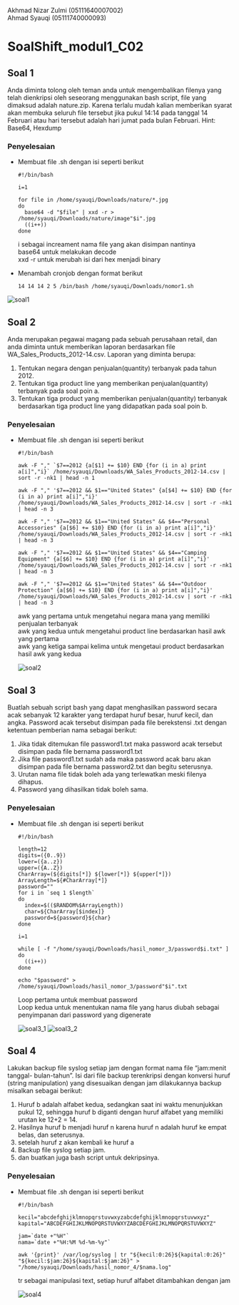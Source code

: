 Akhmad Nizar Zulmi (05111640007002) <br>
Ahmad Syauqi (05111740000093)

# SoalShift_modul1_C02

## Soal 1
Anda diminta tolong oleh teman anda untuk mengembalikan filenya yang telah
dienkripsi oleh seseorang menggunakan bash script, file yang dimaksud adalah
nature.zip. Karena terlalu mudah kalian memberikan syarat akan membuka seluruh
file tersebut jika pukul 14:14 pada tanggal 14 Februari atau hari tersebut adalah hari
jumat pada bulan Februari.
Hint: Base64, Hexdump

### Penyelesaian
- Membuat file .sh dengan isi seperti berikut
  ```
  #!/bin/bash
  
  i=1
  
  for file in /home/syauqi/Downloads/nature/*.jpg
  do
    base64 -d "$file" | xxd -r > /home/syauqi/Downloads/nature/image"$i".jpg
    ((i++))
  done
  ```
  i sebagai increament nama file yang akan disimpan nantinya<br>
  base64 untuk melakukan decode<br>
  xxd -r untuk merubah isi dari hex menjadi binary<br>

- Menambah cronjob dengan format berikut
  ```
  14 14 14 2 5 /bin/bash /home/syauqi/Downloads/nomor1.sh
  ```
  
![soal1](/image_modul1/soal1.png)

## Soal 2
Anda merupakan pegawai magang pada sebuah perusahaan retail, dan anda diminta
untuk memberikan laporan berdasarkan file WA_Sales_Products_2012-14.csv.
Laporan yang diminta berupa:
1. Tentukan negara dengan penjualan(quantity) terbanyak pada tahun 2012.
2. Tentukan tiga product line yang memberikan penjualan(quantity) terbanyak pada soal poin a.
3. Tentukan tiga product yang memberikan penjualan(quantity) terbanyak berdasarkan tiga product line yang didapatkan pada soal poin b.

### Penyelesaian
- Membuat file .sh dengan isi seperti berikut
  ```
  #!/bin/bash

  awk -F "," `$7==2012 {a[$1] += $10} END {for (i in a) print a[i]","i}` /home/syauqi/Downloads/WA_Sales_Products_2012-14.csv | sort -r -nk1 | head -n 1

  awk -F "," '$7==2012 && $1=="United States" {a[$4] += $10} END {for (i in a) print a[i]","i}' /home/syauqi/Downloads/WA_Sales_Products_2012-14.csv | sort -r -nk1 | head -n 3

  awk -F "," '$7==2012 && $1=="United States" && $4=="Personal Accessories" {a[$6] += $10} END {for (i in a) print a[i]","i}' /home/syauqi/Downloads/WA_Sales_Products_2012-14.csv | sort -r -nk1 | head -n 3

  awk -F "," '$7==2012 && $1=="United States" && $4=="Camping Equipment" {a[$6] += $10} END {for (i in a) print a[i]","i}' /home/syauqi/Downloads/WA_Sales_Products_2012-14.csv | sort -r -nk1 | head -n 3

  awk -F "," '$7==2012 && $1=="United States" && $4=="Outdoor Protection" {a[$6] += $10} END {for (i in a) print a[i]","i}' /home/syauqi/Downloads/WA_Sales_Products_2012-14.csv | sort -r -nk1 | head -n 3
  ```
  
  awk yang pertama untuk mengetahui negara mana yang memiliki penjualan terbanyak<br>
  awk yang kedua untuk mengetahui product line berdasarkan hasil awk yang pertama<br>
  awk yang ketiga sampai kelima untuk mengetaui product berdasarkan hasil awk yang kedua<br>
  
  ![soal2](/image_modul1/soal2.png)
  
## Soal 3
Buatlah sebuah script bash yang dapat menghasilkan password secara acak
sebanyak 12 karakter yang terdapat huruf besar, huruf kecil, dan angka. Password
acak tersebut disimpan pada file berekstensi .txt dengan ketentuan pemberian nama
sebagai berikut:
1. Jika tidak ditemukan file password1.txt maka password acak tersebut disimpan pada file bernama password1.txt
2. Jika file password1.txt sudah ada maka password acak baru akan disimpan pada file bernama password2.txt dan begitu seterusnya.
3. Urutan nama file tidak boleh ada yang terlewatkan meski filenya dihapus.
4. Password yang dihasilkan tidak boleh sama.

### Penyelesaian
- Membuat file .sh dengan isi seperti berikut
  ```
  #!/bin/bash

  length=12
  digits=({0..9})
  lower=({a..z})
  upper=({A..Z})
  CharArray=(${digits[*]} ${lower[*]} ${upper[*]})
  ArrayLength=${#CharArray[*]}
  password=""
  for i in `seq 1 $length`
  do
    index=$(($RANDOM%$ArrayLength))
    char=${CharArray[$index]}
    password=${password}${char}
  done

  i=1

  while [ -f "/home/syauqi/Downloads/hasil_nomor_3/password$i.txt" ]
  do
    ((i++))
  done

  echo "$password" > /home/syauqi/Downloads/hasil_nomor_3/password"$i".txt
  ```
  
  Loop pertama untuk membuat password<br>
  Loop kedua untuk menentukan nama file yang harus diubah sebagai penyimpanan dari password yang digenerate<br>
  
  ![soal3_1](/image_modul1/soal3_1.png)
  ![soal3_2](/image_modul1/soal3_2.png)
  
## Soal 4
Lakukan backup file syslog setiap jam dengan format nama file “jam:menit tanggal-
bulan-tahun”. Isi dari file backup terenkripsi dengan konversi huruf (string
manipulation) yang disesuaikan dengan jam dilakukannya backup misalkan sebagai
berikut:
1. Huruf b adalah alfabet kedua, sedangkan saat ini waktu menunjukkan pukul 12, sehingga huruf b diganti dengan huruf alfabet yang memiliki urutan ke 12+2 = 14.
2. Hasilnya huruf b menjadi huruf n karena huruf n adalah huruf ke empat belas, dan seterusnya.
3. setelah huruf z akan kembali ke huruf a
4. Backup file syslog setiap jam.
5. dan buatkan juga bash script untuk dekripsinya.

### Penyelesaian
- Membuat file .sh dengan isi seperti berikut
  ```
  #!/bin/bash

  kecil="abcdefghijklmnopqrstuvwxyzabcdefghijklmnopqrstuvwxyz"
  kapital="ABCDEFGHIJKLMNOPQRSTUVWXYZABCDEFGHIJKLMNOPQRSTUVWXYZ"

  jam=`date +"%H"`
  nama=`date +"%H:%M %d-%m-%y"`

  awk '{print}' /var/log/syslog | tr "${kecil:0:26}${kapital:0:26}" "${kecil:$jam:26}${kapital:$jam:26}" > "/home/syauqi/Downloads/hasil_nomor_4/$nama.log"
  ```
  
  tr sebagai manipulasi text, setiap huruf alfabet ditambahkan dengan jam
  
  ![soal4](/image_modul1/soal4.png)
